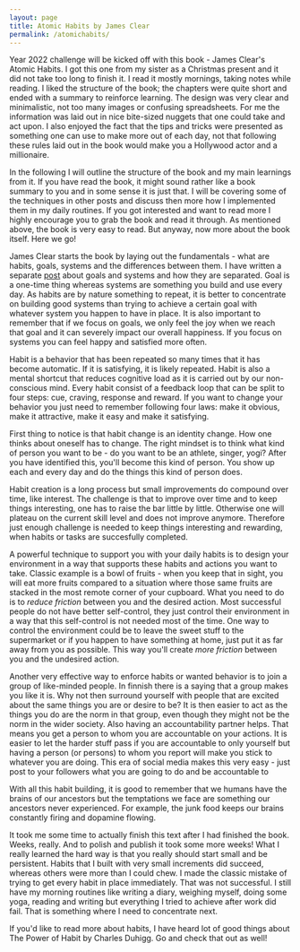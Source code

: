 ```yaml
---
layout: page
title: Atomic Habits by James Clear
permalink: /atomichabits/
---
```


Year 2022 challenge will be kicked off with this book - James Clear's Atomic Habits. I got this one from my sister as a Christmas present and it did not take too long to finish it. I read it mostly mornings, taking notes while reading. I liked the structure of the book; the chapters were quite short and ended with a summary to reinforce learning. The design was very clear and minimalistic, not too many images or confusing spreadsheets. For me the information was laid out in nice bite-sized nuggets that one could take and act upon. I also enjoyed the fact that the tips and tricks were presented as something one can use to make more out of each day, not that following these rules laid out in the book would make you a Hollywood actor and a millionaire. 

In the following I will outline the structure of the book and my main learnings from it. If you have read the book, it might sound rather like a book summary to you and in some sense it is just that. I will be covering some of the techniques in other posts and discuss then more how I implemented them in my daily routines. If you got interested and want to read more I highly encourage you to grab the book and read it through. As mentioned above, the book is very easy to read. But anyway, now more about the book itself. Here we go!

James Clear starts the book by laying out the fundamentals - what are habits, goals, systems and the differences between them. I have written a separate [post]() about goals and systems and how they are separated. Goal is a one-time thing whereas systems are something you build and use every day. As habits are by nature something to repeat, it is better to concentrate on building good systems than trying to achieve a certain goal with whatever system you happen to have in place. It is also important to remember that if we focus on goals, we only feel the joy when we reach that goal and it can severely impact our overall happiness. If you focus on systems you can feel happy and satisfied more often. 

Habit is a behavior that has been repeated so many times that it has become automatic. If it is satisfying, it is likely repeated. Habit is also a mental shortcut that reduces cognitive load as it is carried out by our non-conscious mind. Every habit consist of a feedback loop that can be split to four steps: cue, craving, response and reward. If you want to change your behavior you just need to remember following four laws: make it obvious, make it attractive, make it easy and make it satisfying. 

First thing to notice is that habit change is an identity change. How one thinks about oneself has to change. The right mindset is to think what kind of person you want to be - do you want to be an athlete, singer, yogi? After you have identified this, you'll become this kind of person. You show up each and every day and do the things this kind of person does. 

Habit creation is a long process but small improvements do compound over time, like interest. The challenge is that to improve over time and to keep things interesting, one has to raise the bar little by little. Otherwise one will plateau on the current skill level and does not improve anymore. Therefore just enough challenge is needed to keep things interesting and rewarding, when habits or tasks are succesfully completed. 

A powerful technique to support you with your daily habits is to design your environment in a way that supports these habits and actions you want to take. Classic example is a bowl of fruits - when you keep that in sight, you will eat more fruits compared to a situation where those same fruits are stacked in the most remote corner of your cupboard. What you need to do is to *reduce friction* between you and the desired action. Most successful people do not have better self-control, they just control their environment in a way that this self-control is not needed most of the time. One way to control the environment could be to leave the sweet stuff to the supermarket or if you happen to have something at home, just put it as far away from you as possible. This way you'll create *more friction* between you and the undesired action. 

Another very effective way to enforce habits or wanted behavior is to join a group of like-minded people. In finnish there is a saying that a group makes you like it is. Why not then surround yourself with people that are excited about the same things you are or desire to be? It is then easier to act as the things you do are the norm in that group, even though they might not be the norm in the wider society. Also having an accountability partner helps. That means you get a person to whom you are accountable on your actions. It is easier to let the harder stuff pass if you are accountable to only yourself but having a person (or persons) to whom you report will make you stick to whatever you are doing. This era of social media makes this very easy - just post to your followers what you are going to do and be accountable to

With all this habit building, it is good to remember that we humans have the brains of our ancestors but the temptations we face are something our ancestors never experienced. For example, the junk food keeps our brains constantly firing and dopamine flowing.

It took me some time to actually finish this text after I had finished the book. Weeks, really. And to polish and publish it took some more weeks! What I really learned the hard way is that you really should start small and be persistent. Habits that I built with very small increments did succeed, whereas others were more than I could chew. I made the classic mistake of trying to get every habit in place immediately. That was not successful. I still have my morning routines like writing a diary, weighing myself, doing some yoga, reading and writing but everything I tried to achieve after work did fail. That is something where I need to concentrate next. 

If you'd like to read more about habits, I have heard lot of good things about The Power of Habit by Charles Duhigg. Go and check that out as well! 